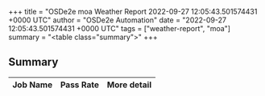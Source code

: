 +++
title = "OSDe2e moa Weather Report 2022-09-27 12:05:43.501574431 +0000 UTC"
author = "OSDe2e Automation"
date = "2022-09-27 12:05:43.501574431 +0000 UTC"
tags = ["weather-report", "moa"]
summary = "<table class=\"summary\"></table>"
+++
## Summary

| Job Name | Pass Rate | More detail |
|----------|-----------|-------------|





